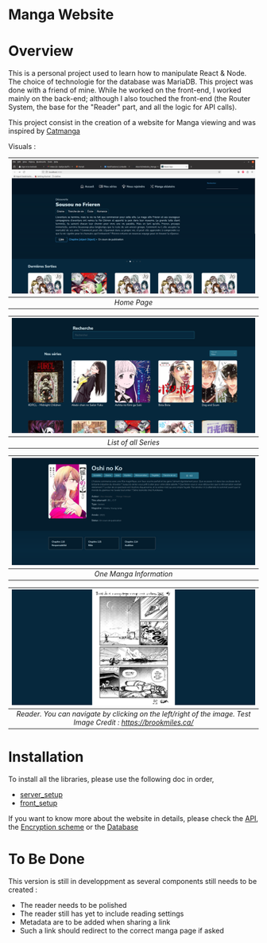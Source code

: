 # Manga Website

# Overview

This is a personal project used to learn how to manipulate React & Node.
The choice of technologie for the database was MariaDB.
This project was done with a friend of mine. While he worked on the front-end, I worked mainly on the back-end; although I also touched the front-end (the Router System, the base for the "Reader" part, and all the logic for API calls).

This project consist in the creation of a website for Manga viewing and was inspired by [Catmanga](https://web.archive.org/web/20210430012045/http://catmanga.org/)

Visuals :

| ![Home](./doc/Visuals/Visual1.png) |
|:--:|
| *Home Page* |

| ![AllSeries](./doc/Visuals/Visual3.png) |
|:--:|
| *List of all Series* |

| ![One Page](./doc/Visuals/Visual4.png) |
|:--:|
| *One Manga Information* |

| ![Reader](./doc/Visuals/Visual2.png) |
|:--:|
| *Reader. You can navigate by clicking on the left/right of the image. Test Image Credit : https://brookmiles.ca/* |

# Installation
To install all the libraries, please use the following doc in order,
- [server_setup](./doc/server/server_setup.md)
- [front_setup](./doc/front/front_setup.md)

If you want to know more about the website in details, please check the [API](./doc/API/Internal_API_Documentation.md), the [Encryption scheme](./doc/server/Data_Encryption_Admin.md) or the [Database](<./doc/bdd/Mangas.svg>)

# To Be Done

This version is still in developpment as several components still needs to be created :
- The reader needs to be polished
- The reader still has yet to include reading settings
- Metadata are to be added when sharing a link
- Such a link should redirect to the correct manga page if asked

